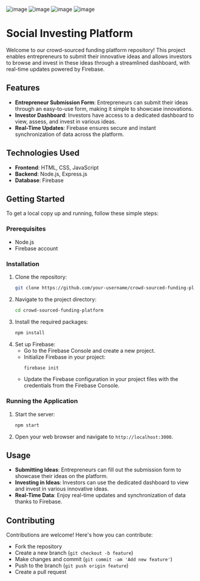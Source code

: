 ![image](https://github.com/user-attachments/assets/ed887a9e-d796-4519-995b-b5f9663ced7f)
![image](https://github.com/user-attachments/assets/c9bbc95f-2997-4520-9f6c-50cb2d52256e)
![image](https://github.com/user-attachments/assets/cfc2f9d2-ecfe-4fa3-943d-5fb54a5ed8f5)
![image](https://github.com/user-attachments/assets/4daf33ce-f58a-4897-a9fe-8cb68de8aecc)


# Social Investing Platform

Welcome to our crowd-sourced funding platform repository! This project enables entrepreneurs to submit their innovative ideas and allows investors to browse and invest in these ideas through a streamlined dashboard, with real-time updates powered by Firebase.

## Features

- **Entrepreneur Submission Form**: Entrepreneurs can submit their ideas through an easy-to-use form, making it simple to showcase innovations.
- **Investor Dashboard**: Investors have access to a dedicated dashboard to view, assess, and invest in various ideas.
- **Real-Time Updates**: Firebase ensures secure and instant synchronization of data across the platform.

## Technologies Used

- **Frontend**: HTML, CSS, JavaScript
- **Backend**: Node.js, Express.js
- **Database**: Firebase

## Getting Started

To get a local copy up and running, follow these simple steps:

### Prerequisites

- Node.js
- Firebase account

### Installation

1. Clone the repository:
   ```sh
   git clone https://github.com/your-username/crowd-sourced-funding-platform.git
   ```
2. Navigate to the project directory:
   ```sh
   cd crowd-sourced-funding-platform
   ```
3. Install the required packages:
   ```sh
   npm install
   ```
4. Set up Firebase:
   - Go to the Firebase Console and create a new project.
   - Initialize Firebase in your project:
     ```sh
     firebase init
     ```
   - Update the Firebase configuration in your project files with the credentials from the Firebase Console.

### Running the Application

1. Start the server:
   ```sh
   npm start
   ```
2. Open your web browser and navigate to `http://localhost:3000`.

## Usage

- **Submitting Ideas**: Entrepreneurs can fill out the submission form to showcase their ideas on the platform.
- **Investing in Ideas**: Investors can use the dedicated dashboard to view and invest in various innovative ideas.
- **Real-Time Data**: Enjoy real-time updates and synchronization of data thanks to Firebase.

## Contributing

Contributions are welcome! Here's how you can contribute:
- Fork the repository
- Create a new branch (`git checkout -b feature`)
- Make changes and commit (`git commit -am 'Add new feature'`)
- Push to the branch (`git push origin feature`)
- Create a pull request



